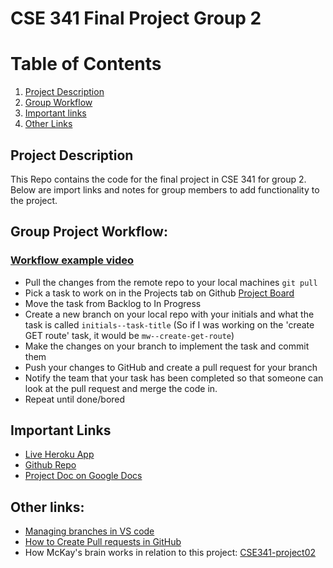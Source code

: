 # CSE 341 Final Project Group 2

# Table of Contents

1. [Project Description](#project-description)
2. [Group Workflow](#group-project-workflow)
3. [Important links](#important-links)
4. [Other Links](#other-links)

## Project Description

This Repo contains the code for the final project in CSE 341 for group 2. Below are import links and notes for group members to add functionality to the project.

<!-- <a name="headers"> -->

## Group Project Workflow:

### [Workflow example video](https://www.youtube.com/watch?v=jhtbhSpV5YA)

- Pull the changes from the remote repo to your local machines `git pull`
- Pick a task to work on in the Projects tab on Github [Project Board](https://github.com/users/Wmsmckay/projects/2/views/1)
- Move the task from Backlog to In Progress
- Create a new branch on your local repo with your initials and what the task is called `initials--task-title` (So if I was working on the 'create GET route' task, it would be `mw--create-get-route`)
- Make the changes on your branch to implement the task and commit them
- Push your changes to GitHub and create a pull request for your branch
- Notify the team that your task has been completed so that someone can look at the pull request and merge the code in.
- Repeat until done/bored

## Important Links

- [Live Heroku App](https://cse-341-final-project.herokuapp.com/)
- [Github Repo](https://github.com/Wmsmckay/cse-341-finalProject)
- [Project Doc on Google Docs](https://docs.google.com/document/d/1dxG1FkaWK3DaMbvSzeLJHE3rwujTk2B4IzB7fTnAzxY/edit#)

## Other links:

- [Managing branches in VS code](https://www.youtube.com/watch?v=X9-iaXfKY5g)
- [How to Create Pull requests in GitHub](https://www.youtube.com/watch?v=npnfDwmHKhY)
- How McKay's brain works in relation to this project: [CSE341-project02](https://github.com/Wmsmckay/cse341-project02)
